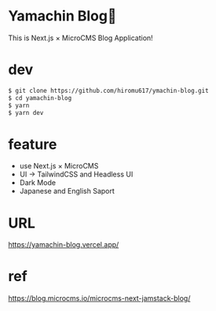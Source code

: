 # Yamachin Blog📝

This is Next.js × MicroCMS Blog Application!
# dev

```bash
$ git clone https://github.com/hiromu617/ymachin-blog.git
$ cd yamachin-blog
$ yarn
$ yarn dev
```

# feature
- use Next.js × MicroCMS
- UI -> TailwindCSS and Headless UI
- Dark Mode
- Japanese and English Saport

# URL
https://yamachin-blog.vercel.app/

# ref
https://blog.microcms.io/microcms-next-jamstack-blog/
